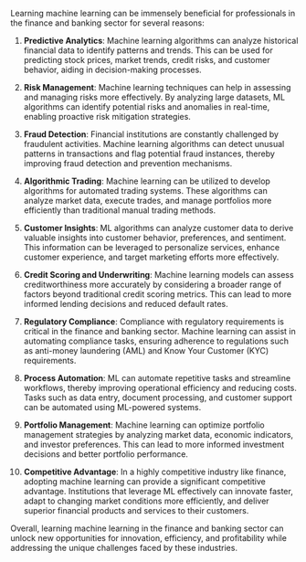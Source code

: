 Learning machine learning can be immensely beneficial for professionals in the finance and banking sector for several reasons:

1. **Predictive Analytics**: Machine learning algorithms can analyze historical financial data to identify patterns and trends. This can be used for predicting stock prices, market trends, credit risks, and customer behavior, aiding in decision-making processes.

2. **Risk Management**: Machine learning techniques can help in assessing and managing risks more effectively. By analyzing large datasets, ML algorithms can identify potential risks and anomalies in real-time, enabling proactive risk mitigation strategies.

3. **Fraud Detection**: Financial institutions are constantly challenged by fraudulent activities. Machine learning algorithms can detect unusual patterns in transactions and flag potential fraud instances, thereby improving fraud detection and prevention mechanisms.

4. **Algorithmic Trading**: Machine learning can be utilized to develop algorithms for automated trading systems. These algorithms can analyze market data, execute trades, and manage portfolios more efficiently than traditional manual trading methods.

5. **Customer Insights**: ML algorithms can analyze customer data to derive valuable insights into customer behavior, preferences, and sentiment. This information can be leveraged to personalize services, enhance customer experience, and target marketing efforts more effectively.

6. **Credit Scoring and Underwriting**: Machine learning models can assess creditworthiness more accurately by considering a broader range of factors beyond traditional credit scoring metrics. This can lead to more informed lending decisions and reduced default rates.

7. **Regulatory Compliance**: Compliance with regulatory requirements is critical in the finance and banking sector. Machine learning can assist in automating compliance tasks, ensuring adherence to regulations such as anti-money laundering (AML) and Know Your Customer (KYC) requirements.

8. **Process Automation**: ML can automate repetitive tasks and streamline workflows, thereby improving operational efficiency and reducing costs. Tasks such as data entry, document processing, and customer support can be automated using ML-powered systems.

9. **Portfolio Management**: Machine learning can optimize portfolio management strategies by analyzing market data, economic indicators, and investor preferences. This can lead to more informed investment decisions and better portfolio performance.

10. **Competitive Advantage**: In a highly competitive industry like finance, adopting machine learning can provide a significant competitive advantage. Institutions that leverage ML effectively can innovate faster, adapt to changing market conditions more efficiently, and deliver superior financial products and services to their customers.

Overall, learning machine learning in the finance and banking sector can unlock new opportunities for innovation, efficiency, and profitability while addressing the unique challenges faced by these industries.